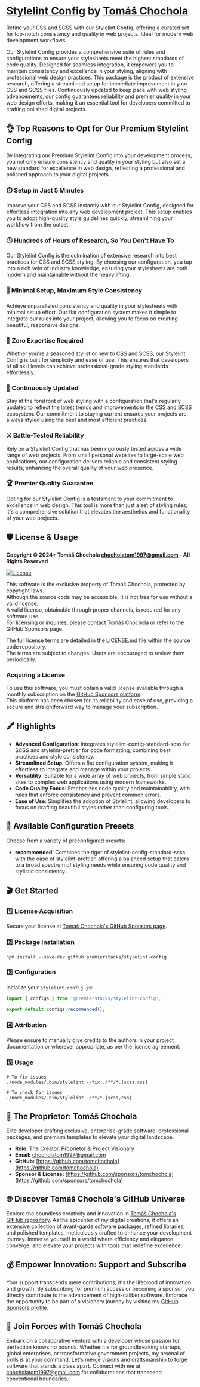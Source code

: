 # [Stylelint Config](https://github.com/premierstacks/stylelint-config) by [Tomáš Chochola](https://github.com/tomchochola)

Refine your CSS and SCSS with our Stylelint Config, offering a curated set for top-notch consistency and quality in web projects. Ideal for modern web development workflows.

Our Stylelint Config provides a comprehensive suite of rules and configurations to ensure your stylesheets meet the highest standards of code quality. Designed for seamless integration, it empowers you to maintain consistency and excellence in your styling, aligning with professional web design practices. This package is the product of extensive research, offering a streamlined setup for immediate improvement in your CSS and SCSS files. Continuously updated to keep pace with web styling advancements, our config guarantees reliability and premier quality in your web design efforts, making it an essential tool for developers committed to crafting polished digital projects.

## 👌 Top Reasons to Opt for Our Premium Stylelint Config

By integrating our Premium Stylelint Config into your development process, you not only ensure consistency and quality in your styling but also set a new standard for excellence in web design, reflecting a professional and polished approach to your digital projects.

### ⏱️ Setup in Just 5 Minutes

Improve your CSS and SCSS instantly with our Stylelint Config, designed for effortless integration into any web development project. This setup enables you to adopt high-quality style guidelines quickly, streamlining your workflow from the outset.

### 🕒 Hundreds of Hours of Research, So You Don't Have To

Our Stylelint Config is the culmination of extensive research into best practices for CSS and SCSS styling. By choosing our configuration, you tap into a rich vein of industry knowledge, ensuring your stylesheets are both modern and maintainable without the heavy lifting.

### 🎚️ Minimal Setup, Maximum Style Consistency

Achieve unparalleled consistency and quality in your stylesheets with minimal setup effort. Our flat configuration system makes it simple to integrate our rules into your project, allowing you to focus on creating beautiful, responsive designs.

### 📘 Zero Expertise Required

Whether you're a seasoned stylist or new to CSS and SCSS, our Stylelint Config is built for simplicity and ease of use. This ensures that developers of all skill levels can achieve professional-grade styling standards effortlessly.

### 🔄 Continuously Updated

Stay at the forefront of web styling with a configuration that's regularly updated to reflect the latest trends and improvements in the CSS and SCSS ecosystem. Our commitment to staying current ensures your projects are always styled using the best and most efficient practices.

### ⚔️ Battle-Tested Reliability

Rely on a Stylelint Config that has been rigorously tested across a wide range of web projects. From small personal websites to large-scale web applications, our configuration delivers reliable and consistent styling results, enhancing the overall quality of your web presence.

### 🏆 Premier Quality Guarantee

Opting for our Stylelint Config is a testament to your commitment to excellence in web design. This tool is more than just a set of styling rules; it's a comprehensive solution that elevates the aesthetics and functionality of your web projects.

## 🛡️ License & Usage

**Copyright © 2024+ Tomáš Chochola <chocholatom1997@gmail.com> - All Rights Reserved**

[![License](https://img.shields.io/badge/License-©_Proprietary-blue.svg)](LICENSE.md)

This software is the exclusive property of Tomáš Chochola, protected by copyright laws.<br />
Although the source code may be accessible, it is not free for use without a valid license.<br />
A valid license, obtainable through proper channels, is required for any software use.<br />
For licensing or inquiries, please contact Tomáš Chochola or refer to the GitHub Sponsors page.

The full license terms are detailed in the [LICENSE.md](LICENSE.md) file within the source code repository.<br />
The terms are subject to changes. Users are encouraged to review them periodically.

### Acquiring a License

To use this software, you must obtain a valid license available through a monthly subscription on the [GitHub Sponsors platform](https://github.com/sponsors/tomchochola).<br />
This platform has been chosen for its reliability and ease of use, providing a secure and straightforward way to manage your subscription.

## 🖍️ Highlights

- **Advanced Configuration**: Integrates stylelint-config-standard-scss for SCSS and stylelint-prettier for code formatting, combining best practices and style consistency.
- **Streamlined Setup**: Offers a flat configuration system, making it effortless to integrate and manage within your projects.
- **Versatility**: Suitable for a wide array of web projects, from simple static sites to complex web applications using modern frameworks.
- **Code Quality Focus**: Emphasizes code quality and maintainability, with rules that enforce consistency and prevent common errors.
- **Ease of Use**: Simplifies the adoption of Stylelint, allowing developers to focus on crafting beautiful styles rather than configuring tools.

## 🎨 Available Configuration Presets

Choose from a variety of preconfigured presets:

- **recommended**: Combines the rigor of stylelint-config-standard-scss with the ease of stylelint-prettier, offering a balanced setup that caters to a broad spectrum of styling needs while ensuring code quality and stylistic consistency.

## 🎬 Get Started

### 1️⃣ License Acquisition

Secure your license at [Tomáš Chochola's GitHub Sponsors page](https://github.com/sponsors/tomchochola).

### 2️⃣ Package Installation

```shell
npm install --save-dev github:premierstacks/stylelint-config
```

### 3️⃣ Configuration

Initialize your `stylelint.config.js`:

```js
import { configs } from '@premierstacks/stylelint-config';

export default configs.recommended();
```

### 4️⃣ Attribution

Please ensure to manually give credits to the authors in your project documentation or wherever appropriate, as per the license agreement.

### 5️⃣ Usage

```shell
# To fix issues
./node_modules/.bin/stylelint --fix ./**/*.{scss,css}

# To check for issues
./node_modules/.bin/stylelint ./**/*.{scss,css}
```

## 🤵 The Proprietor: Tomáš Chochola

Elite developer crafting exclusive, enterprise-grade software, professional packages, and premium templates to elevate your digital landscape.

- **Role**: The Creator, Proprietor & Project Visionary
- **Email:** <chocholatom1997@gmail.com>
- **GitHub:** [https://github.com/tomchochola](https://github.com/tomchochola)
- **Sponsor & License:** [https://github.com/sponsors/tomchochola](https://github.com/sponsors/tomchochola)

## 🌐 Discover Tomáš Chochola's GitHub Universe

Explore the boundless creativity and innovation in [Tomáš Chochola's GitHub repository](https://github.com/tomchochola). As the epicenter of my digital creations, it offers an extensive collection of avant-garde software packages, refined libraries, and polished templates, meticulously crafted to enhance your development journey. Immerse yourself in a world where efficiency and elegance converge, and elevate your projects with tools that redefine excellence.

## 💰 Empower Innovation: Support and Subscribe

Your support transcends mere contributions; it's the lifeblood of innovation and growth. By subscribing for premium access or becoming a sponsor, you directly contribute to the advancement of high-caliber software. Embrace the opportunity to be part of a visionary journey by visiting my [GitHub Sponsors profile](https://github.com/sponsors/tomchochola).

## 🤝 Join Forces with Tomáš Chochola

Embark on a collaborative venture with a developer whose passion for perfection knows no bounds. Whether it's for groundbreaking startups, global enterprises, or transformative government projects, my arsenal of skills is at your command. Let's merge visions and craftsmanship to forge software that stands a class apart. Connect with me at [chocholatom1997@gmail.com](mailto:chocholatom1997@gmail.com) for collaborations that transcend conventional boundaries.
